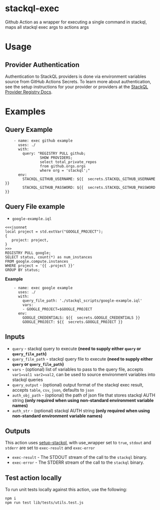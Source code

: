 # stackql-exec
Github Action as a wrapper for executing a single command in stackql, maps all stackql exec args to actions args

# Usage

## Provider Authentication
Authentication to StackQL providers is done via environment variables source from GitHub Actions Secrets.  To learn more about authentication, see the setup instructions for your provider or providers at the [StackQL Provider Registry Docs](https://stackql.io/registry).  

# Examples
## Query Example
```
    - name: exec github example
      uses: ./
      with:
        query: "REGISTRY PULL github;
                SHOW PROVIDERS;
                select total_private_repos
                from github.orgs.orgs
                where org = 'stackql';"
      env: 
        STACKQL_GITHUB_USERNAME: ${{  secrets.STACKQL_GITHUB_USERNAME }}
        STACKQL_GITHUB_PASSWORD: ${{  secrets.STACKQL_GITHUB_PASSWORD }}
```


## Query File example
- `google-example.iql`
```
<<<jsonnet
local project = std.extVar("GOOGLE_PROJECT");
{
   project: project,
}
>>>
REGISTRY PULL google;
SELECT status, count(*) as num_instances
FROM google.compute.instances
WHERE project = '{{ .project }}'
GROUP BY status;
```
**Example**
```
    - name: exec google example
      uses: ./
      with:
        query_file_path: './stackql_scripts/google-example.iql'
        vars: 
        - GOOGLE_PROJECT=$GOOGLE_PROJECT
      env: 
        GOOGLE_CREDENTIALS: ${{  secrets.GOOGLE_CREDENTIALS }}
        GOOGLE_PROJECT: ${{  secrets.GOOGLE_PROJECT }}
```


## Inputs
- `query` - stackql query to execute **(need to supply either `query` or `query_file_path`)**
- `query_file_path` - stackql query file to execute **(need to supply either `query` or `query_file_path`)**
- `vars` - (optional) list of variables to pass to the query file, accepts `var1=val1 var2=val2`, can be used to source environment variables into stackql queries 
- `query_output` - (optional) output format of the stackql exec result, accepts `table`, `csv`, `json`, defaults to `json`
- `auth_obj_path` - (optional) the path of json file that stores stackql AUTH string **(only required when using non-standard environment variable names)**
- `auth_str` - (optional) stackql AUTH string **(only required when using non-standard environment variable names)**


## Outputs
This action uses [setup-stackql](https://github.com/marketplace/actions/stackql-studio-setup-stackql), with use_wrapper set
to `true`, `stdout` and `stderr` are set to `exec-result` and `exec-error`

- `exec-result` - The STDOUT stream of the call to the `stackql` binary.
- `exec-error` - The STDERR stream of the call to the `stackql` binary.

## Test action locally
To run unit tests locally against this action, use the following:

```
npm i
npm run test lib/tests/utils.test.js
```
